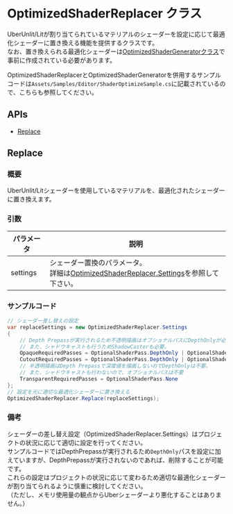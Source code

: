 # OptimizedShaderReplacer クラス
UberUnlit/Litが割り当てられているマテリアルのシェーダーを設定に応じて最適化シェーダーに置き換える機能を提供するクラスです。<br/>
なお、置き換えられる最適化シェーダーは[OptimizedShaderGeneratorクラス](OptimizedShaderGenerator_JA.md)で事前に作成されている必要があります。

OptimizedShaderReplacerとOptimizedShaderGeneratorを併用するサンプルコードは`Assets/Samples/Editor/ShaderOptimizeSample.cs`に記載されているので、こちらも参照してください。

## APIs
- [Replace](#Replace)

## Replace
### 概要
UberUnlit/Litシェーダーを使用しているマテリアルを、最適化されたシェーダーに置き換えます。

### 引数
|パラメータ|説明|
|---|---|
|settings|シェーダー置換のパラメータ。<br/>詳細は[OptimizedShaderReplacer.Settings](OptimizedShaderReplacer_Settings_JA.md)を参照して下さい。|


### サンプルコード
```C#
// シェーダー差し替えの設定
var replaceSettings = new OptimizedShaderReplacer.Settings
{
    // Depth Prepassが実行されるため不透明描画はオプショナルパスにDepthOnlyが必要。
    // また、シャドウキャストも行うためShadowCasterも必要。
    OpaqueRequiredPasses = OptionalShaderPass.DepthOnly | OptionalShaderPass.ShadowCaster,
    CutoutRequiredPasses = OptionalShaderPass.DepthOnly | OptionalShaderPass.ShadowCaster,
    // 半透明描画はDepth Prepassで深度値を描画しないのでDepthOnlyは不要。
    // また、シャドウキャストも行わないので、オプショナルパスは不要
    TransparentRequiredPasses = OptionalShaderPass.None
};
// 設定を元に適切な最適化シェーダーに置き換える
OptimizedShaderReplacer.Replace(replaceSettings);
```

### 備考
シェーダーの差し替え設定（OptimizedShaderReplacer.Settings）はプロジェクトの状況に応じて適切に設定を行ってください。<br/>
サンプルコードではDepthPrepassが実行されるため`DepthOnly`パスを設定に加えていますが、DepthPrepassが実行されないのであれば、削除することが可能です。<br/>
これらの設定はプロジェクトの状況に応じて変わるため適切な最適化シェーダーが割り当てられるように慎重に検討してください。<br/>
（ただし、メモリ使用量の観点からUberシェーダーより悪化することはありません。）


